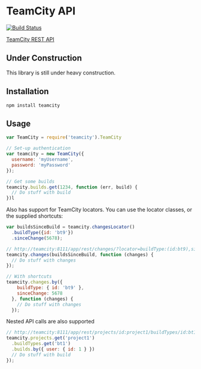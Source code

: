 # TeamCity API

[![Build Status](https://travis-ci.org/jeef3/teamcity.svg?branch=master)](https://travis-ci.org/jeef3/teamcity)

[TeamCity REST API](http://confluence.jetbrains.com/display/TCD8/REST+API)

## Under Construction

This library is still under heavy construction.

## Installation

```
npm install teamcity
```

## Usage

``` JavaScript
var TeamCity = require('teamcity').TeamCity

// Set-up authentication
var teamcity = new TeamCity({
  username: 'myUsername',
  password: 'myPassword'
});

// Get some builds
teamcity.builds.get(1234, function (err, build) {
  // Do stuff with build
})l
```

Also has support for TeamCity locators. You can use the locator classes, or the supplied shortcuts:

``` JavaScript
var buildsSinceBuild = teamcity.changesLocator()
  .buildType({id: 'bt9'})
  .sinceChange(5678);

// http://teamcity:8111/app/rest/changes/?locator=buildType:(id:bt9),sinceChange:5678
teamcity.changes(buildsSinceBuild, function (changes) {
  // Do stuff with changes
});

// With shortcuts
teamcity.changes.by({
    buildType: { id: 'bt9' },
    sinceChange: 5678
  }, function (changes) {
    // Do stuff with changes
  });
```

Nested API calls are also supported

``` JavaScript
// http://teamcity:8111/app/rest/projects/id:project1/buildTypes/id:bt1/builds/user:(id:1)
teamcity.projects.get('project1')
  .buildTypes.get('bt1')
  .builds.by({ user: { id: 1 } })
  // Do stuff with build
});
```
